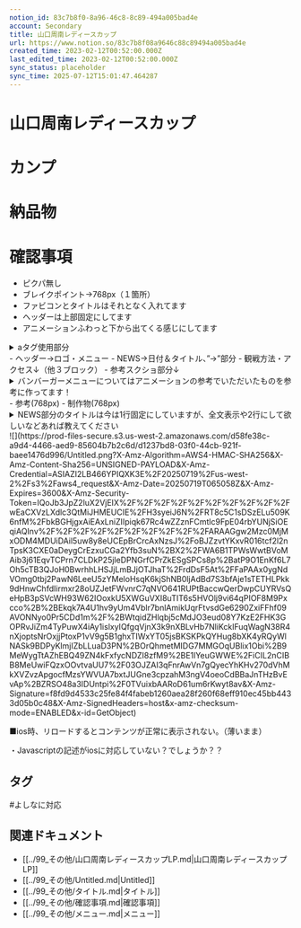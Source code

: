 ```yaml
---
notion_id: 83c7b8f0-8a96-46c8-8c89-494a005bad4e
account: Secondary
title: 山口周南レディースカップ
url: https://www.notion.so/83c7b8f08a9646c88c89494a005bad4e
created_time: 2023-02-12T00:52:00.000Z
last_edited_time: 2023-02-12T00:52:00.000Z
sync_status: placeholder
sync_time: 2025-07-12T15:01:47.464287
---
```

# 山口周南レディースカップ

# カンプ
# 納品物
# 確認事項
- ピクパ無し
- ブレイクポイント→768px（１箇所）
- ファビコンとタイトルはそれとなく入れてます
- ヘッダーは上部固定にしてます
- アニメーションふわっと下から出てくる感じにしてます
<details>
<summary>aタグ使用部分</summary>
</details>
  - ヘッダー→ロゴ・メニュー
  - NEWS→日付＆タイトル、”→”部分
  - 観戦方法・アクセス↓（他３ブロック）
  - 参考スクショ部分↓
<details>
<summary>バンバーガーメニューについてはアニメーションの参考でいただいたものを参考に作ってます！</summary>
</details>
  - 参考(768px)
  - 制作物(768px)
  
<details>
<summary>NEWS部分のタイトルは今は1行固定にしていますが、全文表示や2行にして欲しいなどあれば教えてください</summary>
</details>
  ![](https://prod-files-secure.s3.us-west-2.amazonaws.com/d58fe38c-a9d4-4466-aed9-85604b7b2c6d/d1237bd8-03f0-44cb-921f-baee1476d996/Untitled.png?X-Amz-Algorithm=AWS4-HMAC-SHA256&X-Amz-Content-Sha256=UNSIGNED-PAYLOAD&X-Amz-Credential=ASIAZI2LB466YPIQXK3E%2F20250719%2Fus-west-2%2Fs3%2Faws4_request&X-Amz-Date=20250719T065058Z&X-Amz-Expires=3600&X-Amz-Security-Token=IQoJb3JpZ2luX2VjEIX%2F%2F%2F%2F%2F%2F%2F%2F%2F%2FwEaCXVzLXdlc3QtMiJHMEUCIE%2FH3syeiJ6N%2FRT8c5C1sDSzELu509K6nfM%2FbkBGHjgxAiEAxLniZIIpiqk67Rc4wZZznFCmtlc9FpE04rbYUNjSiOEqiAQInv%2F%2F%2F%2F%2F%2F%2F%2F%2F%2FARAAGgw2Mzc0MjMxODM4MDUiDAil5uw8y8eUCEpBrCrcAxNzsJ%2FoBJZzvtYKxvR016tcf2l2nTpsK3CXE0aDeygCrEzxuCGa2Yfb3suN%2BX2%2FWA6B1TPWsWwtBVoMAib3j61EqvTCPrn7CLDkP25jleDPNGrfCPrZkESgSPCs8p%2BatP9O1EnKf6L7Oh5cTB3QJoH0BwrhhLHSJjLmBJjOTJhaT%2FrdDsF5At%2FFaPAAx0ygNdVOmg0tbj2PawN6LeeU5zYMeloHsqK6kjShNB0ljAdBd7S3bfAje1sTETHLPkk9dHnwChfdIirmxr28oUZJetFWvnrC7qNVO641RUPtBaccwQerDwpCUYRVsQeHpB3pSVcWH93W62IOoxkU5XWGuVXI8uTIT6s5HVOlj9vi64qPIOF8M9Pxcco%2B%2BEkqk7A4U1hv9yUm4Vblr7bnlAmikUqrFtvsdGe6290ZxiFFhf09AVONNyo0Pr5CDd1m%2F%2BWtqidZHlqbj5cMdJO3eud08Y7KzE2FHK3GOPRvJiZm4TyPuwX4iAy1islxyIQfgqVjnX3k9nXBLvHb7NliKcklFuqWagN38R4nXjoptsNrOxjjPtoxP1vV9g5B1ghxTIWxYT05jsBKSKPkQYHug8bXK4yRQyWlNASk9BDPyKlmjIZbLLuaD3PN%2BOrQhmetMIDG7MMGOqUBlix1Obi%2B9MeWygTtAZhEBQ49ZN4kFxfycNDZI8zfM9%2BE1lYeuGWWE%2FiCIL2nCIBB8MeUwiFQzxOOvtvaUU7%2F03OJZAI3qFnrAwVn7gQyecYhKHv270dVhMkXVZvzApgocfMzsYWVUA7bxtJUGne3cpzahM3ngV4oeoCdBBaJnTHzBvEvAp%2BZRSO48a3IDUntpi%2F0TVuixbAARoD61um6rKwyt8av&X-Amz-Signature=f8fd9d4533c25fe84f4fabeb1260aea28f260f68eff910ec45bb4433d05b0c48&X-Amz-SignedHeaders=host&x-amz-checksum-mode=ENABLED&x-id=GetObject)
  
  ■ios時、リロードするとコンテンツが正常に表示されない。（薄いまま）
  
  ・Javascriptの記述がiosに対応していない？でしょうか？？

## タグ

#よしなに対応 

## 関連ドキュメント

- [[../99_その他/山口周南レディースカップLP.md|山口周南レディースカップLP]]
- [[../99_その他/Untitled.md|Untitled]]
- [[../99_その他/タイトル.md|タイトル]]
- [[../99_その他/確認事項.md|確認事項]]
- [[../99_その他/メニュー.md|メニュー]]
